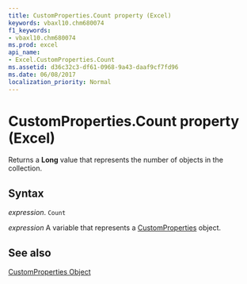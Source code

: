 ```yaml
---
title: CustomProperties.Count property (Excel)
keywords: vbaxl10.chm680074
f1_keywords:
- vbaxl10.chm680074
ms.prod: excel
api_name:
- Excel.CustomProperties.Count
ms.assetid: d36c32c3-df61-0968-9a43-daaf9cf7fd96
ms.date: 06/08/2017
localization_priority: Normal
---
```



# CustomProperties.Count property (Excel)

Returns a  **Long** value that represents the number of objects in the collection.


## Syntax

_expression_. `Count`

_expression_ A variable that represents a [CustomProperties](Excel.CustomProperties.md) object.


## See also


[CustomProperties Object](Excel.CustomProperties.md)

